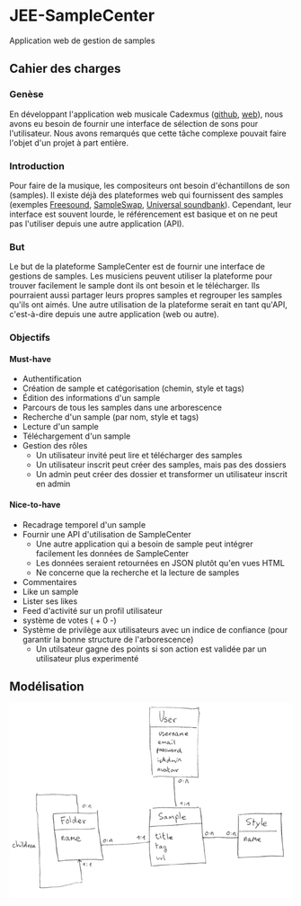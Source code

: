 # JEE-SampleCenter

Application web de gestion de samples

## Cahier des charges

### Genèse

En développant l'application web musicale Cadexmus ([github](https://github.com/HE-Arc/cadexmus2), [web](http://cadexmus.com)), nous avons eu besoin de fournir une interface de sélection de sons pour l'utilisateur. Nous avons remarqués que cette tâche complexe pouvait faire l'objet d'un projet à part entière.

### Introduction

Pour faire de la musique, les compositeurs ont besoin d'échantillons de son (samples). Il existe déjà des plateformes web qui fournissent des samples (exemples [Freesound](https://www.freesound.org/), [SampleSwap](http://sampleswap.org), [Universal soundbank](http://www.universal-soundbank.com/)). Cependant, leur interface est souvent lourde, le référencement est basique et on ne peut pas l'utiliser depuis une autre application (API).

### But

Le but de la plateforme SampleCenter est de fournir une interface de gestions de samples. Les musiciens peuvent utiliser la plateforme pour trouver facilement le sample dont ils ont besoin et le télécharger. Ils pourraient aussi partager leurs propres samples et regrouper les samples qu'ils ont aimés.
Une autre utilisation de la plateforme serait en tant qu'API, c'est-à-dire depuis une autre application (web ou autre).

### Objectifs

#### Must-have

* Authentification
* Création de sample et catégorisation (chemin, style et tags)
* Édition des informations d'un sample 
* Parcours de tous les samples dans une arborescence
* Recherche d'un sample (par nom, style et tags)
* Lecture d'un sample
* Téléchargement d'un sample
* Gestion des rôles
    * Un utilisateur invité peut lire et télécharger des samples
    * Un utilisateur inscrit peut créer des samples, mais pas des dossiers
    * Un admin peut créer des dossier et transformer un utilisateur inscrit en admin

#### Nice-to-have

* Recadrage temporel d'un sample
* Fournir une API d'utilisation de SampleCenter
    * Une autre application qui a besoin de sample peut intégrer facilement les données de SampleCenter
    * Les données seraient retournées en JSON plutôt qu'en vues HTML
    * Ne concerne que la recherche et la lecture de samples
* Commentaires
* Like un sample
* Lister ses likes
* Feed d'activité sur un profil utilisateur
* système de votes ( + 0 -)
* Système de privilège aux utilisateurs avec un indice de confiance (pour garantir la bonne structure de l'arborescence)
    * Un utilsateur gagne des points si son action est validée par un utilisateur plus experimenté
    
## Modélisation

![modélisation](https://raw.githubusercontent.com/ceschinloris/JEE-SampleCenter/master/schema_modelisation_bdd_sampleCenter.png)
